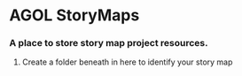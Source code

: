 # AGOL StoryMaps

### A place to store story map project resources.

1. Create a folder beneath in here to identify your story map
